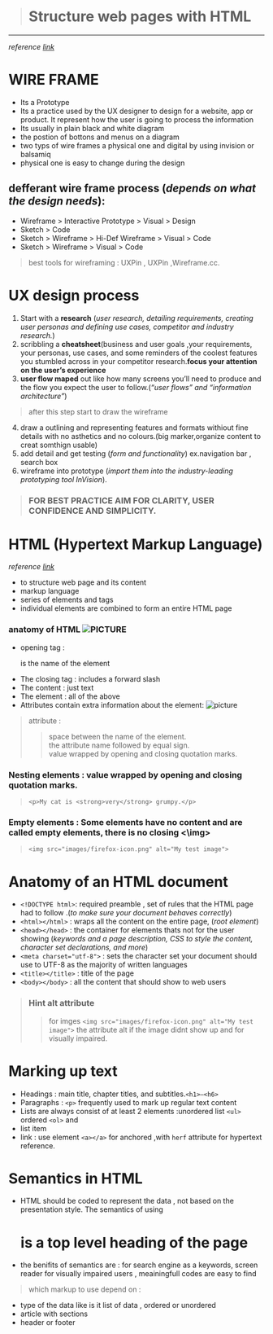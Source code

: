 > # Structure web pages with HTML 
________   

*reference [link](https://careerfoundry.com/en/blog/ux-design/how-to-create-your-first-wireframe/)* 

# WIRE FRAME
  * Its a Prototype
  * Its a practice used by the UX designer to design for a website, app or product. It represent how the user is going to process the information 
  * Its usually in plain black and white diagram
  * the postion of bottons and menus on a diagram
  * two typs of wire frames a physical one and digital by using invision or balsamiq
  * physical one is easy to change during the design   
## defferant wire frame process (*depends on what the design needs*):
* Wireframe > Interactive Prototype > Visual > Design  
* Sketch > Code  
* Sketch > Wireframe > Hi-Def Wireframe > Visual > Code  
* Sketch > Wireframe > Visual > Code  

>best tools for wireframing : UXPin , UXPin ,Wireframe.cc.

# UX design process 
1. Start with a **research** (*user research, detailing requirements, creating user personas and defining use cases, competitor and industry research.*) 
2. scribbling a **cheatsheet**(business and user goals ,your requirements, your personas, use cases, and some reminders of the coolest features you stumbled across in your competitor research.**focus your attention on the user’s experience**  
3. **user flow maped** out like how many screens you’ll need to produce and the flow you expect the user to follow.(*“user flows” and “information architecture”*)    
> after this step start to draw the wireframe
4. draw a outlining and representing features and formats withiout fine details with no asthetics and no colours.(big marker,organize content to creat somthign usable)
5. add detail and get testing (*form and functionality*) ex.navigation bar , search box
6. wireframe into prototype (*import them into the industry-leading prototyping tool InVision*).  
> ### FOR BEST PRACTICE AIM FOR CLARITY, USER CONFIDENCE AND SIMPLICITY.   

# HTML  (Hypertext Markup Language)
*reference [link](https://developer.mozilla.org/en-US/docs/Glossary/Semantics)* 
* to structure web page and its content 
* markup language 
* series of elements and tags
* individual elements are combined to form an entire HTML page
### anatomy of HTML ![PICTURE](https://developer.mozilla.org/en-US/docs/Learn/Getting_started_with_the_web/HTML_basics/grumpy-cat-small.png)
* opening tag : <P> is the name of the element 
* The closing tag : includes a forward slash
* The content : just text 
* The element : all of the above
* Attributes contain extra information about the element:
![picture](https://developer.mozilla.org/en-US/docs/Learn/Getting_started_with_the_web/HTML_basics/grumpy-cat-attribute-small.png)  

> attribute :
>> space between the name of the element.   
>> the attribute name followed by equal sign.   
>>value wrapped by opening and closing quotation marks.            
    
### Nesting elements : value wrapped by opening and closing quotation marks.
>`<p>My cat is <strong>very</strong> grumpy.</p>`  

### Empty elements : Some elements have no content and are called empty elements, there is no closing <\img>
> `<img src="images/firefox-icon.png" alt="My test image">`  

# Anatomy of an HTML document 
* `<!DOCTYPE html>`: required preamble , set of rules that the HTML page had to follow .(*to make sure your document behaves correctly*)
* `<html></html>` : wraps all the content on the entire page, (*root element*) 
* `<head></head>` : the container for elements thats not for the user showing (*keywords and a page description, CSS to style the content, character set declarations, and more*)
* `<meta charset="utf-8">` : sets the character set your document should use to UTF-8 as the majority of written languages
* `<title></title>` : title of the page
* `<body></body>` : all the content that should show to web users 
> ### Hint alt attribute 
>> for imges `<img src="images/firefox-icon.png" alt="My test image">` the attribute alt if the image didnt show up and for visually impaired.    

# Marking up text
* Headings : main title, chapter titles, and subtitles.`<h1>–<h6>`  
* Paragraphs : `<p>` frequently used to mark up regular text content 
* Lists are always consist of at least 2 elements :unordered list `<ul>` ordered `<ol>` and <li> list item      
* link : use element `<a></a>` for anchored ,with `herf` attribute for hypertext reference.
# Semantics in HTML
* HTML should be coded to represent the data , not based on the presentation style. The semantics of using <h1> is a top level heading of the page
* the benifits of semantics are : for search engine as a keywords, screen reader for visually impaired users , meainingfull codes are easy to find 

>which markup to use depend on : 
* type of the data like is it list of data , ordered or unordered 
* article with sections 
* header or footer  
 
